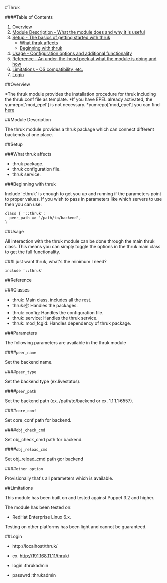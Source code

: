 #Thruk

####Table of Contents

1. [Overview](#overview)
2. [Module Description - What the module does and why it is useful](#module-description)
3. [Setup - The basics of getting started with thruk](#setup)
    * [What thruk affects](#what-thruk-affects)
    * [Beginning with thruk](#beginning-with-thruk)
4. [Usage - Configuration options and additional functionality](#usage)
5. [Reference - An under-the-hood peek at what the module is doing and how](#reference)
5. [Limitations - OS compatibility, etc.](#limitations)
6. [Login](#login)


##Overview

*The thruk module provides the installation procedure for thruk including the thruk.conf file as template.
*If you have EPEL already activated, the yumrepo['mod_epel'] is not necessary.
*yumrepo['mod_epel'] you can find [here](manifests/mod_fcgid.pp)

##Module Description

The thruk module provides a thruk package which can connect different backends at one place.


##Setup

###What thruk affects

* thruk package.
* thruk configuration file.
* thruk service.

###Beginning with thruk

Include '::thruk' is enough to get you up and running if the parameters point to
proper values. If you wish to pass in parameters like which servers to use then you
can use:

```puppet
class { '::thruk':
  peer_path => '/path/to/backend',
}
```

##Usage

All interaction with the thruk module can be done through the main thruk class.
This means you can simply toggle the options in the thruk main class to get the full
functionality.

###I just want thruk, what's the minimum I need?

```puppet
include '::thruk'
```

##Reference

###Classes

* thruk: Main class, includes all the rest.
* thruk::package: Handles the packages.
* thruk::config: Handles the configuration file.
* thruk::service: Handles the thruk service.
* thruk::mod_fcgid: Handles dependency of thruk package.

###Parameters

The following parameters are available in the thruk module

####`peer_name`

Set the backend name.

####`peer_type`

Set the backend type (ex.livestatus).

####`peer_path`

Set the backend path (ex. /path/to/backend  or ex. 1.1.1.1:6557).

####`core_conf`

Set core_conf path for backend.

####`obj_check_cmd`

Set obj_check_cmd path for backend.

####`obj_reload_cmd `

Set obj_reload_cmd path gor backend 

####`other option`

Provisionally that's all parameters which is available.

##Limitations

This module has been built on and tested against Puppet 3.2 and higher.

The module has been tested on:

* RedHat Enterprise Linux 6.x.

Testing on other platforms has been light and cannot be guaranteed.

##Login

* http://localhost/thruk/
* ex. http://191.168.11.11/thruk/

* login :thrukadmin
* passwrd :thrukadmin